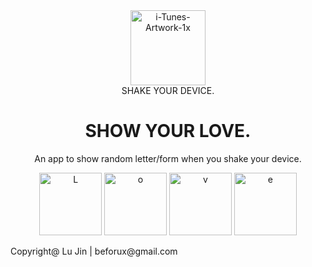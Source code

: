 <center><a href="https://imgbb.com/"><img width="120" height="120" src="https://i.ibb.co/3Sxm9Mr/i-Tunes-Artwork-1x.png" alt="i-Tunes-Artwork-1x" border="0"></a></center>

<center> <div class="big">SHAKE YOUR DEVICE.</div> 
  <h1>SHOW YOUR LOVE.</h1 > </center>
<center><p>An app to show random letter/form when you shake your device.</p></center>
<center>
<a href="https://ibb.co/WKvkYW8"><img width="100" src="https://i.ibb.co/vz43Kxy/L.png" alt="L" border="0"></a>
<a href="https://ibb.co/sWQcxmB"><img width="100" src="https://i.ibb.co/nPf4dgW/o.png" alt="o" border="0"></a>
<a href="https://ibb.co/bLWvMg4"><img width="100" src="https://i.ibb.co/mtDyVCn/v.png" alt="v" border="0"></a>
<a href="https://ibb.co/f4dXp1V"><img width="100" src="https://i.ibb.co/ChKw71p/e.png" alt="e" border="0"></a>
</center>


<footer><p> Copyright@ Lu Jin | beforux@gmail.com </p></footer>

